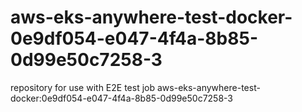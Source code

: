# aws-eks-anywhere-test-docker-0e9df054-e047-4f4a-8b85-0d99e50c7258-3
repository for use with E2E test job aws-eks-anywhere-test-docker:0e9df054-e047-4f4a-8b85-0d99e50c7258-3
